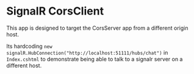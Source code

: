 # SignalR CorsClient

This app is designed to target the CorsServer app from a different origin host.

Its hardcoding `new signalR.HubConnection("http://localhost:51111/hubs/chat")` in `Index.cshtml` to demonstrate being able to talk to a signalr server on a different host.